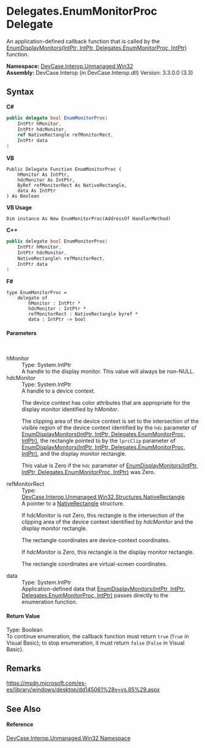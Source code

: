 # Delegates.EnumMonitorProc Delegate
 

An application-defined callback function that is called by the <a href="M_DevCase_Interop_Unmanaged_Win32_NativeMethods_EnumDisplayMonitors">EnumDisplayMonitors(IntPtr, IntPtr, Delegates.EnumMonitorProc, IntPtr)</a> function.

**Namespace:**&nbsp;<a href="N_DevCase_Interop_Unmanaged_Win32">DevCase.Interop.Unmanaged.Win32</a><br />**Assembly:**&nbsp;DevCase.Interop (in DevCase.Interop.dll) Version: 3.3.0.0 (3.3)

## Syntax

**C#**<br />
``` C#
public delegate bool EnumMonitorProc(
	IntPtr hMonitor,
	IntPtr hdcMonitor,
	ref NativeRectangle refMonitorRect,
	IntPtr data
)
```

**VB**<br />
``` VB
Public Delegate Function EnumMonitorProc ( 
	hMonitor As IntPtr,
	hdcMonitor As IntPtr,
	ByRef refMonitorRect As NativeRectangle,
	data As IntPtr
) As Boolean
```

**VB Usage**<br />
``` VB Usage
Dim instance As New EnumMonitorProc(AddressOf HandlerMethod)
```

**C++**<br />
``` C++
public delegate bool EnumMonitorProc(
	IntPtr hMonitor, 
	IntPtr hdcMonitor, 
	NativeRectangle% refMonitorRect, 
	IntPtr data
)
```

**F#**<br />
``` F#
type EnumMonitorProc = 
    delegate of 
        hMonitor : IntPtr * 
        hdcMonitor : IntPtr * 
        refMonitorRect : NativeRectangle byref * 
        data : IntPtr -> bool
```


#### Parameters
&nbsp;<dl><dt>hMonitor</dt><dd>Type: System.IntPtr<br />A handle to the display monitor. This value will always be non-NULL.</dd><dt>hdcMonitor</dt><dd>Type: System.IntPtr<br />A handle to a device context. 

 The device context has color attributes that are appropriate for the display monitor identified by *hMonitor*. 

 The clipping area of the device context is set to the intersection of the visible region of the device context identified by the `hdc` parameter of <a href="M_DevCase_Interop_Unmanaged_Win32_NativeMethods_EnumDisplayMonitors">EnumDisplayMonitors(IntPtr, IntPtr, Delegates.EnumMonitorProc, IntPtr)</a>, the rectangle pointed to by the `lprcClip` parameter of <a href="M_DevCase_Interop_Unmanaged_Win32_NativeMethods_EnumDisplayMonitors">EnumDisplayMonitors(IntPtr, IntPtr, Delegates.EnumMonitorProc, IntPtr)</a>, and the display monitor rectangle. 

 This value is Zero if the `hdc` parameter of <a href="M_DevCase_Interop_Unmanaged_Win32_NativeMethods_EnumDisplayMonitors">EnumDisplayMonitors(IntPtr, IntPtr, Delegates.EnumMonitorProc, IntPtr)</a> was Zero.</dd><dt>refMonitorRect</dt><dd>Type: <a href="T_DevCase_Interop_Unmanaged_Win32_Structures_NativeRectangle">DevCase.Interop.Unmanaged.Win32.Structures.NativeRectangle</a><br />A pointer to a <a href="T_DevCase_Interop_Unmanaged_Win32_Structures_NativeRectangle">NativeRectangle</a> structure. 

 If hdcMonitor is not Zero, this rectangle is the intersection of the clipping area of the device context identified by *hdcMonitor* and the display monitor rectangle. 

 The rectangle coordinates are device-context coordinates. 

 If *hdcMonitor* is Zero, this rectangle is the display monitor rectangle. 

 The rectangle coordinates are virtual-screen coordinates.</dd><dt>data</dt><dd>Type: System.IntPtr<br />Application-defined data that <a href="M_DevCase_Interop_Unmanaged_Win32_NativeMethods_EnumDisplayMonitors">EnumDisplayMonitors(IntPtr, IntPtr, Delegates.EnumMonitorProc, IntPtr)</a> passes directly to the enumeration function.</dd></dl>

#### Return Value
Type: Boolean<br />To continue enumeration, the callback function must return `true` (`True` in Visual Basic); to stop enumeration, it must return `false` (`False` in Visual Basic).

## Remarks
<a href="https://msdn.microsoft.com/es-es/library/windows/desktop/dd145061%28v=vs.85%29.aspx" target="_blank">https://msdn.microsoft.com/es-es/library/windows/desktop/dd145061%28v=vs.85%29.aspx</a>

## See Also


#### Reference
<a href="N_DevCase_Interop_Unmanaged_Win32">DevCase.Interop.Unmanaged.Win32 Namespace</a><br />